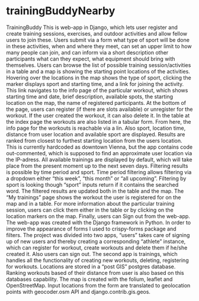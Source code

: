 # trainingBuddyNearby

TrainingBuddy
This is web-app in Django, which lets user register and create training sessions, exercises, and outdoor activities and allow fellow users to join these.
Users submit via a form what type of sport will be done in these activities, when and where they meet, can set an upper limit to how many people can join, and can inform via a short description other participants what can they expect, what equipment should bring with themselves.
Users can browse the list of possible training session/activities in a table and a map is showing the starting point locations of the activities. Hovering over the locations in the map shows the type of sport, clicking the marker displays sport and starting time, and a link for joining the activity. This link navigates to the info page of the particular workout, which shows starting time and date, brief description, available spots, the starting location on the map, the name of registered participants. At the bottom of the page, users can register (if there are slots available) or unregister for the workout. If the user created the workout, it can also delete it.
In the table at the index page the workouts are also listed in a tabular form. From here, the info page for the workouts is reachable via a lin. Also sport, location time, distance from user location and available sport are displayed. Results are ranked from closest to furthest starting location from the users location. This is currently hardcoded as downtown Vienna, but the app contains code out-commented, which is supposed to find an approximate user location via the IP-adress.
All available trainings are displayed by default, which will take place from the present moment up to the next seven days. Filtering results is possible by time period and sport. Time period filtering allows filtering via a dropdown either “this week”, “this month” or “all upcoming”. Filtering by sport is looking though “sport” inputs return if it contains the searched word. The filtered results are updated both in the table and the map.
The “My trainings” page shows the workout the user is registered for on the map and in a table. 
For more information about the particular training session, users can click them either in the table or by clicking on the location markers on the map.
Finally, users can Sign out from the web-app.
The web-app was created with the Django framework in Python. In order to improve the appearance of forms I used to crispy-forms package and filters. The project was divided into two apps, “users” takes care of signing up of new users and thereby creating a corresponding “athlete” instance, which can register for workout, create workouts and delete them if he/she created it. Also users can sign out. 
The second app is trainings, which handles all the functionality of creating new workouts, deleting, registering for workouts. Locations are stored in a “post GIS” postgres database. Ranking workouts based of their distance from user is also based on this databases capability. The map is created with the folium, leaflet and OpenStreetMap. Input locations from the form are translated to geolocation points with geocoder.osm API and django.contrib.gis.geos.
